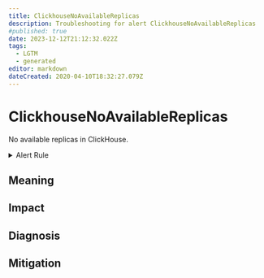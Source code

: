```yaml
---
title: ClickhouseNoAvailableReplicas
description: Troubleshooting for alert ClickhouseNoAvailableReplicas
#published: true
date: 2023-12-12T21:12:32.022Z
tags: 
  - LGTM
  - generated
editor: markdown
dateCreated: 2020-04-10T18:32:27.079Z
---
```


# ClickhouseNoAvailableReplicas

No available replicas in ClickHouse.

<details>
  <summary>Alert Rule</summary>

{{% rule "clickhouse/clickhouse-internal.yml" "ClickhouseNoAvailableReplicas" %}}

{{% comment %}}

```yaml
alert: ClickhouseNoAvailableReplicas
expr: ClickHouseErrorMetric_NO_AVAILABLE_REPLICA == 1
for: 0m
labels:
    severity: critical
annotations:
    summary: ClickHouse No Available Replicas (instance {{ $labels.instance }})
    description: |-
        No available replicas in ClickHouse.
          VALUE = {{ $value }}
          LABELS = {{ $labels }}
    runbook: https://github.com/srerun/prometheus-alerts/blob/main/content/runbooks/clickhouse-internal/ClickhouseNoAvailableReplicas.md

```

{{% /comment %}}

</details>


## Meaning
[//]: # "Short paragraph that explains what the alert means"


## Impact
[//]: # "What could / will happen if the alert is not addressed"



## Diagnosis
[//]: # "Steps to take to identify the cause of the problem"



## Mitigation
[//]: # "The steps necessary to resolve the alert"
